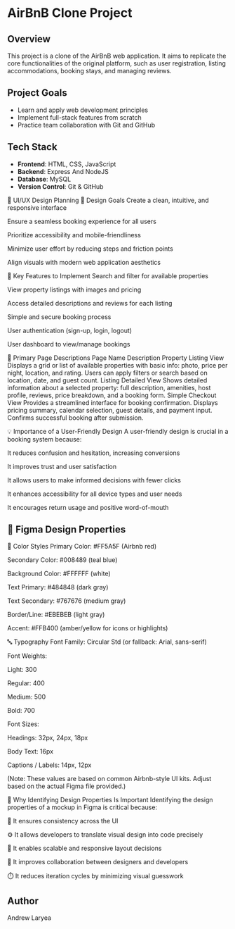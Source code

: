 # AirBnB Clone Project

## Overview
This project is a clone of the AirBnB web application. It aims to replicate the core functionalities of the original platform, such as user registration, listing accommodations, booking stays, and managing reviews.

## Project Goals
- Learn and apply web development principles
- Implement full-stack features from scratch
- Practice team collaboration with Git and GitHub

## Tech Stack
- **Frontend**: HTML, CSS, JavaScript
- **Backend**: Express And NodeJS
- **Database**: MySQL
- **Version Control**: Git & GitHub


🧠 UI/UX Design Planning
🎯 Design Goals
Create a clean, intuitive, and responsive interface

Ensure a seamless booking experience for all users

Prioritize accessibility and mobile-friendliness

Minimize user effort by reducing steps and friction points

Align visuals with modern web application aesthetics

🔑 Key Features to Implement
Search and filter for available properties

View property listings with images and pricing

Access detailed descriptions and reviews for each listing

Simple and secure booking process

User authentication (sign-up, login, logout)

User dashboard to view/manage bookings

📄 Primary Page Descriptions
Page Name	Description
Property Listing View	Displays a grid or list of available properties with basic info: photo, price per night, location, and rating. Users can apply filters or search based on location, date, and guest count.
Listing Detailed View	Shows detailed information about a selected property: full description, amenities, host profile, reviews, price breakdown, and a booking form.
Simple Checkout View	Provides a streamlined interface for booking confirmation. Displays pricing summary, calendar selection, guest details, and payment input. Confirms successful booking after submission.

💡 Importance of a User-Friendly Design
A user-friendly design is crucial in a booking system because:

It reduces confusion and hesitation, increasing conversions

It improves trust and user satisfaction

It allows users to make informed decisions with fewer clicks

It enhances accessibility for all device types and user needs

It encourages return usage and positive word-of-mouth


## 🎨 Figma Design Properties
📘 Color Styles
Primary Color: #FF5A5F (Airbnb red)

Secondary Color: #008489 (teal blue)

Background Color: #FFFFFF (white)

Text Primary: #484848 (dark gray)

Text Secondary: #767676 (medium gray)

Border/Line: #EBEBEB (light gray)

Accent: #FFB400 (amber/yellow for icons or highlights)

🔤 Typography
Font Family: Circular Std (or fallback: Arial, sans-serif)

Font Weights:

Light: 300

Regular: 400

Medium: 500

Bold: 700

Font Sizes:

Headings: 32px, 24px, 18px

Body Text: 16px

Captions / Labels: 14px, 12px

(Note: These values are based on common Airbnb-style UI kits. Adjust based on the actual Figma file provided.)

🧩 Why Identifying Design Properties Is Important
Identifying the design properties of a mockup in Figma is critical because:

🎯 It ensures consistency across the UI

⚙️ It allows developers to translate visual design into code precisely

📏 It enables scalable and responsive layout decisions

🤝 It improves collaboration between designers and developers

⏱️ It reduces iteration cycles by minimizing visual guesswork



## Author
Andrew Laryea
